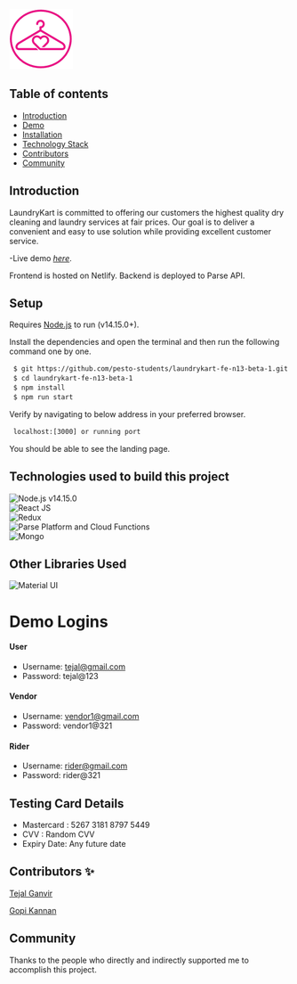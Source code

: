   ![alt text](https://github.com/pesto-students/laundrykart-fe-n13-beta-1/blob/dev-env/src/assets/logo/readmelogo.png)
 ## Table of contents
 - [Introduction](#intro)
 - [Demo](#technologies)
 - [Installation](#setup)
 - [Technology Stack](#features)
 - [Contributors](#contributors)
 - [Community](#Community)
 
## Introduction      
LaundryKart is committed to offering our customers the highest quality dry cleaning and laundry services at fair prices. Our goal is to deliver a convenient and easy to use solution while providing excellent customer service.

-Live demo [_here_](https://laundrykart02.netlify.app/).

Frontend is hosted on Netlify.
Backend is deployed to Parse API.

## Setup
Requires [Node.js](https://nodejs.org/) to run (v14.15.0+).

Install the dependencies and open the terminal and then run the following command one by one.
```sh
 $ git https://github.com/pesto-students/laundrykart-fe-n13-beta-1.git
 $ cd laundrykart-fe-n13-beta-1
 $ npm install
 $ npm run start
 ```
 Verify by navigating to below address in your preferred browser.
```sh
 localhost:[3000] or running port
 ```
You should be able to see the landing page.

## Technologies used to build this project
![Node.js **v14.15.0**](https://img.shields.io/badge/Netlify-00C7B7?style=for-the-badge&logo=netlify&logoColor=white)\
 ![React JS](https://img.shields.io/badge/React-20232A?style=for-the-badge&logo=react&logoColor=61DAFB)\
 ![Redux](https://img.shields.io/badge/Redux-593D88?style=for-the-badge&logo=redux&logoColor=white)\
 ![Parse Platform and Cloud Functions](https://img.shields.io/badge/Parse--Platform--and--Cloud--Functions-0081AA?style=for-the-badge&logo=Formik&logoColor=white)\
 ![Mongo](https://img.shields.io/badge/MongoDB-4EA94B?style=for-the-badge&logo=mongodb&logoColor=white)
 
 ## Other Libraries Used
![Material UI](https://img.shields.io/badge/Material--UI-0081CB?style=for-the-badge&logo=material-ui&logoColor=white)
 

# Demo Logins

#### User ####
- Username: tejal@gmail.com
- Password: tejal@123

#### Vendor ####
- Username: vendor1@gmail.com
- Password: vendor1@321

#### Rider ####
- Username: rider@gmail.com
- Password: rider@321


## Testing Card Details
- Mastercard : 5267 3181 8797 5449
- CVV : Random CVV
- Expiry Date: Any future date
 
## Contributors ✨

 
<a href="https://www.linkedin.com/in/tejal-ganvir-ba4340163/">Tejal Ganvir</a>

<a href="https://www.linkedin.com/in/gopi-m-3112ba115/">Gopi Kannan</a>



## Community
Thanks to the people who directly and indirectly supported me to accomplish this project.
